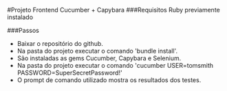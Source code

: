 #Projeto Frontend Cucumber + Capybara
###Requisitos
Ruby previamente instalado

###Passos
* Baixar o repositório do github.
* Na pasta do projeto executar o comando 'bundle install'.
* São instaladas as gems Cucumber, Capybara e Selenium.
* Na pasta do projeto executar o comando 'cucumber USER=tomsmith PASSWORD=SuperSecretPassword!'
* O prompt de comando utilizado mostra os resultados dos testes.
